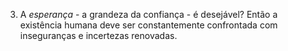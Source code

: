 3. A *esperança* - a grandeza da confiança - é desejável? Então a existência humana deve ser constantemente confrontada com inseguranças e incertezas renovadas.